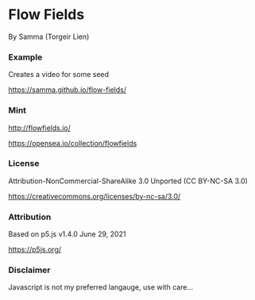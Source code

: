 # Flow Fields
By Samma (Torgeir Lien)

### Example

Creates a video for some seed 

https://samma.github.io/flow-fields/

### Mint

http://flowfields.io/

https://opensea.io/collection/flowfields

### License 

Attribution-NonCommercial-ShareAlike 3.0 Unported (CC BY-NC-SA 3.0) 

https://creativecommons.org/licenses/by-nc-sa/3.0/

### Attribution

Based on p5.js v1.4.0 June 29, 2021

https://p5js.org/

### Disclaimer

Javascript is not my preferred langauge, use with care... 
